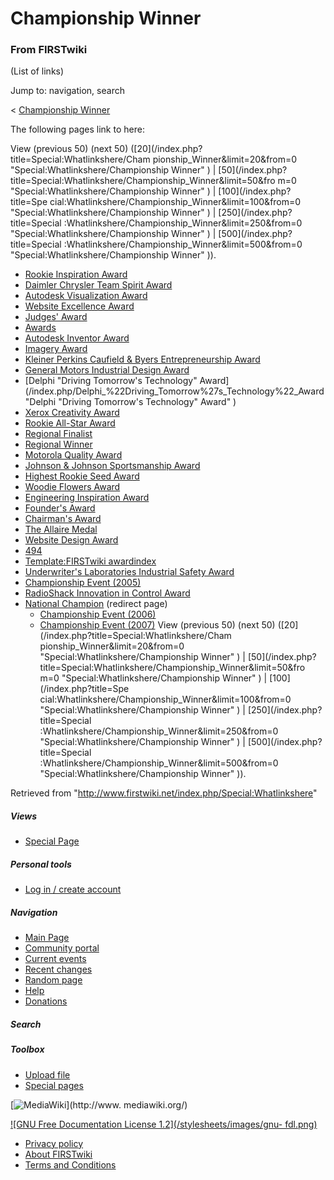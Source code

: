 # Championship Winner

### From FIRSTwiki

(List of links)

Jump to: navigation, search

&lt; [Championship Winner](/index.php?title=Championship_Winner&redirect=no
"Championship Winner" )  

The following pages link to here:

View (previous 50) (next 50) ([20](/index.php?title=Special:Whatlinkshere/Cham
pionship_Winner&limit=20&from=0 "Special:Whatlinkshere/Championship Winner" )
| [50](/index.php?title=Special:Whatlinkshere/Championship_Winner&limit=50&fro
m=0 "Special:Whatlinkshere/Championship Winner" ) | [100](/index.php?title=Spe
cial:Whatlinkshere/Championship_Winner&limit=100&from=0
"Special:Whatlinkshere/Championship Winner" ) | [250](/index.php?title=Special
:Whatlinkshere/Championship_Winner&limit=250&from=0
"Special:Whatlinkshere/Championship Winner" ) | [500](/index.php?title=Special
:Whatlinkshere/Championship_Winner&limit=500&from=0
"Special:Whatlinkshere/Championship Winner" )).

  * [Rookie Inspiration Award](/index.php/Rookie_Inspiration_Award "Rookie Inspiration Award" )
  * [Daimler Chrysler Team Spirit Award](/index.php/Daimler_Chrysler_Team_Spirit_Award "Daimler Chrysler Team Spirit Award" )
  * [Autodesk Visualization Award](/index.php/Autodesk_Visualization_Award "Autodesk Visualization Award" )
  * [Website Excellence Award](/index.php/Website_Excellence_Award "Website Excellence Award" )
  * [Judges' Award](/index.php/Judges%27_Award "Judges' Award" )
  * [Awards](/index.php/Awards "Awards" )
  * [Autodesk Inventor Award](/index.php/Autodesk_Inventor_Award "Autodesk Inventor Award" )
  * [Imagery Award](/index.php/Imagery_Award "Imagery Award" )
  * [Kleiner Perkins Caufield &amp; Byers Entrepreneurship Award](/index.php/Kleiner_Perkins_Caufield_%26_Byers_Entrepreneurship_Award "Kleiner Perkins Caufield & Byers Entrepreneurship Award" )
  * [General Motors Industrial Design Award](/index.php/General_Motors_Industrial_Design_Award "General Motors Industrial Design Award" )
  * [Delphi "Driving Tomorrow's Technology" Award](/index.php/Delphi_%22Driving_Tomorrow%27s_Technology%22_Award "Delphi "Driving Tomorrow's Technology" Award" )
  * [Xerox Creativity Award](/index.php/Xerox_Creativity_Award "Xerox Creativity Award" )
  * [Rookie All-Star Award](/index.php/Rookie_All-Star_Award "Rookie All-Star Award" )
  * [Regional Finalist](/index.php/Regional_Finalist "Regional Finalist" )
  * [Regional Winner](/index.php/Regional_Winner "Regional Winner" )
  * [Motorola Quality Award](/index.php/Motorola_Quality_Award "Motorola Quality Award" )
  * [Johnson &amp; Johnson Sportsmanship Award](/index.php/Johnson_%26_Johnson_Sportsmanship_Award "Johnson & Johnson Sportsmanship Award" )
  * [Highest Rookie Seed Award](/index.php/Highest_Rookie_Seed_Award "Highest Rookie Seed Award" )
  * [Woodie Flowers Award](/index.php/Woodie_Flowers_Award "Woodie Flowers Award" )
  * [Engineering Inspiration Award](/index.php/Engineering_Inspiration_Award "Engineering Inspiration Award" )
  * [Founder's Award](/index.php/Founder%27s_Award "Founder's Award" )
  * [Chairman's Award](/index.php/Chairman%27s_Award "Chairman's Award" )
  * [The Allaire Medal](/index.php/The_Allaire_Medal "The Allaire Medal" )
  * [Website Design Award](/index.php/Website_Design_Award "Website Design Award" )
  * [494](/index.php/494 "494" )
  * [Template:FIRSTwiki awardindex](/index.php/Template:FIRSTwiki_awardindex "Template:FIRSTwiki awardindex" )
  * [Underwriter's Laboratories Industrial Safety Award](/index.php/Underwriter%27s_Laboratories_Industrial_Safety_Award "Underwriter's Laboratories Industrial Safety Award" )
  * [Championship Event (2005)](/index.php/Championship_Event_%282005%29 "Championship Event \(2005\)" )
  * [RadioShack Innovation in Control Award](/index.php/RadioShack_Innovation_in_Control_Award "RadioShack Innovation in Control Award" )
  * [National Champion](/index.php?title=National_Champion&redirect=no "National Champion" ) (redirect page) 
    * [Championship Event (2006)](/index.php/Championship_Event_%282006%29 "Championship Event \(2006\)" )
    * [Championship Event (2007)](/index.php/Championship_Event_%282007%29 "Championship Event \(2007\)" )
View (previous 50) (next 50) ([20](/index.php?title=Special:Whatlinkshere/Cham
pionship_Winner&limit=20&from=0 "Special:Whatlinkshere/Championship Winner" )
| [50](/index.php?title=Special:Whatlinkshere/Championship_Winner&limit=50&fro
m=0 "Special:Whatlinkshere/Championship Winner" ) | [100](/index.php?title=Spe
cial:Whatlinkshere/Championship_Winner&limit=100&from=0
"Special:Whatlinkshere/Championship Winner" ) | [250](/index.php?title=Special
:Whatlinkshere/Championship_Winner&limit=250&from=0
"Special:Whatlinkshere/Championship Winner" ) | [500](/index.php?title=Special
:Whatlinkshere/Championship_Winner&limit=500&from=0
"Special:Whatlinkshere/Championship Winner" )).

Retrieved from "<http://www.firstwiki.net/index.php/Special:Whatlinkshere>"

##### Views

  * [Special Page](/index.php/Special:Whatlinkshere/Championship_Winner)

##### Personal tools

  * [Log in / create account](/index.php?title=Special:Userlogin&returnto=Special:Whatlinkshere)

[](/index.php/Main_Page "Main Page" )

##### Navigation

  * [Main Page](/index.php/Main_Page)
  * [Community portal](/index.php/FIRSTwiki:Community_portal)
  * [Current events](/index.php/Current_events)
  * [Recent changes](/index.php/Special:Recentchanges)
  * [Random page](/index.php/Special:Random)
  * [Help](/index.php/Help:Contents)
  * [Donations](/index.php/FIRSTwiki:Site_support)

##### Search



##### Toolbox

  * [Upload file](/index.php/Special:Upload)
  * [Special pages](/index.php/Special:Specialpages)

[![MediaWiki](/skins/common/images/poweredby_mediawiki_88x31.png)](http://www.
mediawiki.org/)

[![GNU Free Documentation License 1.2](/stylesheets/images/gnu-
fdl.png)](http://www.gnu.org/copyleft/fdl.html)

  * [Privacy policy](/index.php/FIRSTwiki:Privacy_policy "FIRSTwiki:Privacy policy" )
  * [About FIRSTwiki](/index.php/FIRSTwiki:About "FIRSTwiki:About" )
  * [Terms and Conditions](/index.php/FIRSTwiki:Terms_and_conditions "FIRSTwiki:Terms and conditions" )

